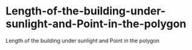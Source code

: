 # Length-of-the-building-under-sunlight-and-Point-in-the-polygon
Length of the building under sunlight and Point in the polygon
